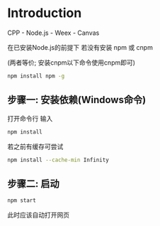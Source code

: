 # Introduction

CPP - Node.js - Weex - Canvas



在已安装Node.js的前提下
若没有安装 npm 或 cnpm

(两者等价; 安装cnpm以下命令使用cnpm即可)

``` bash
npm install npm -g
```

## 步骤一: 安装依赖(Windows命令)
打开命令行 输入
``` bash
npm install
```
若之前有缓存可尝试
``` bash
npm install --cache-min Infinity
```

## 步骤二: 启动
``` bash
npm start
```
此时应该自动打开网页

